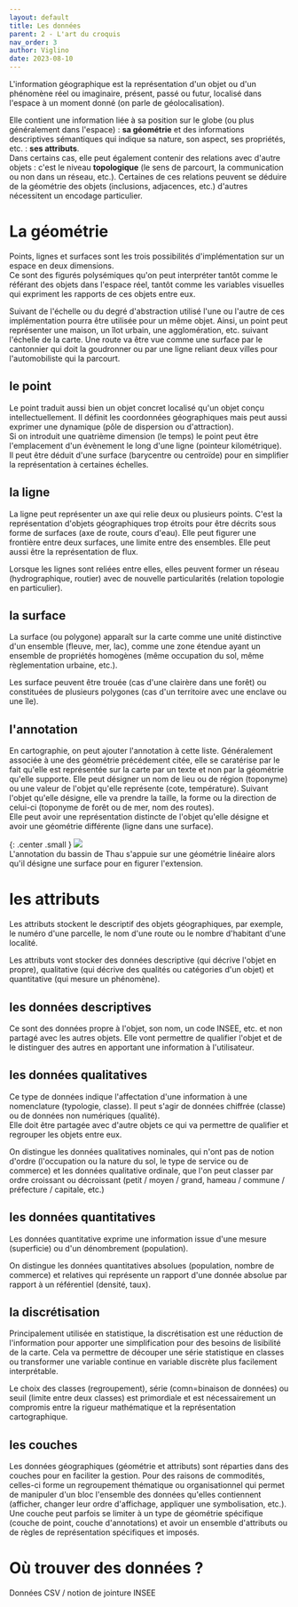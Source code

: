 ```yaml
---
layout: default
title: Les données
parent: 2 - L'art du croquis
nav_order: 3
author: Viglino
date: 2023-08-10
---
```

L'information géographique est la représentation d'un objet ou d'un phénomène réel ou imaginaire, présent, passé ou futur, localisé dans l'espace à un moment donné (on parle de géolocalisation).

Elle contient une information liée à sa position sur le globe (ou plus généralement dans l'espace) : **sa géométrie** et des informations descriptives sémantiques qui indique sa nature, son aspect, ses propriétés, etc. : **ses attributs**.   
Dans certains cas, elle peut également contenir des relations avec d'autre objets : c'est le niveau **topologique** (le sens de parcourt, la communication ou non dans un réseau, etc.). Certaines de ces relations peuvent se déduire de la géométrie des objets (inclusions, adjacences, etc.) d'autres nécessitent un encodage particulier.

# La géométrie

Points, lignes et surfaces sont les trois possibilités d'implémentation sur un espace en deux dimensions.    
Ce sont des figurés polysémiques qu'on peut interpréter tantôt comme le référant des objets dans l'espace réel, tantôt comme les variables visuelles qui expriment les rapports de ces objets entre eux.

Suivant de l'échelle ou du degré d'abstraction utilisé l'une ou l'autre de ces implémentation pourra être utilisée pour un même objet. Ainsi, un point peut représenter une maison, un îlot urbain, une agglomération, etc. suivant l'échelle de la carte. Une route va être vue comme une surface par le cantonnier qui doit la goudronner ou par une ligne reliant deux villes pour l'automobiliste qui la parcourt.

## le point

Le point traduit aussi bien un objet concret localisé qu'un objet conçu intellectuellement. Il définit les coordonnées géographiques mais peut aussi exprimer une dynamique (pôle de dispersion ou d'attraction).   
Si on introduit une quatrième dimension (le temps) le point peut être l'emplacement d'un évènement le long d'une ligne (pointeur kilométrique).   
Il peut être déduit d'une surface (barycentre ou centroïde) pour en simplifier la représentation à certaines échelles.

## la ligne

La ligne peut représenter un axe qui relie deux ou plusieurs points. C'est la représentation d'objets géographiques trop étroits pour être décrits sous forme de surfaces (axe de route, cours d'eau). Elle peut figurer une frontière entre deux surfaces, une limite entre des ensembles. Elle peut aussi être la représentation de flux.

Lorsque les lignes sont reliées entre elles, elles peuvent former un réseau (hydrographique, routier) avec de nouvelle particularités (relation topologie en particulier).

## la surface

La surface (ou polygone) apparaît sur la carte comme une unité distinctive d'un ensemble (fleuve, mer, lac), comme une zone étendue ayant un ensemble de propriétés homogènes (même occupation du sol, même règlementation urbaine, etc.).

Les surface peuvent être trouée (cas d'une clairère dans une forêt) ou constituées de plusieurs polygones (cas d'un territoire avec une enclave ou une île).

## l'annotation

En cartographie, on peut ajouter l'annotation à cette liste. Généralement associée à une des géométrie précédement citée, elle se caratérise par le fait qu'elle est représentée sur la carte par un texte et non par la géométrie qu'elle supporte.
Elle peut désigner un nom de lieu ou de région (toponyme) ou une valeur de l'objet qu'elle représente (cote, température). Suivant l'objet qu'elle désigne, elle va prendre la taille, la forme ou la direction de celui-ci (toponyme de forêt ou de mer, nom des routes).   
Elle peut avoir une représentation distincte de l'objet qu'elle désigne et avoir une géométrie différente (ligne dans une surface).

{: .center .small }
![](/Macarte-MI/assets/img/ch2.3-thau.png)   
L'annotation du bassin de Thau s'appuie sur une géométrie linéaire alors qu'il désigne une surface pour en figurer l'extension.


# les attributs 

Les attributs stockent le descriptif des objets géographiques, par exemple, le numéro d'une parcelle, le nom d'une route ou le nombre d'habitant d'une localité.

Les attributs vont stocker des données descriptive (qui décrive l'objet en propre), qualitative (qui décrive des qualités ou catégories d'un objet) et quantitative (qui mesure un phénomène).

## les données descriptives

Ce sont des données propre à l'objet, son nom, un code INSEE, etc. et non partagé avec les autres objets. Elle vont permettre de qualifier l'objet et de le distinguer des autres en apportant une information à l'utilisateur.

## les données qualitatives

Ce type de données indique l'affectation d'une information à une nomenclature (typologie, classe). Il peut s'agir de données chiffrée (classe) ou de données non numériques (qualité).   
Elle doit être partagée avec d'autre objets ce qui va permettre de qualifier et regrouper les objets entre eux.

On distingue les données qualitatives nominales, qui n'ont pas de notion d'ordre (l'occupation ou la nature du sol, le type de service ou de commerce) et les données qualitative ordinale, que l'on peut classer par ordre croissant ou décroissant (petit / moyen / grand, hameau / commune / préfecture / capitale, etc.)

## les données quantitatives 

Les données quantitative exprime une information issue d'une mesure (superficie) ou d'un dénombrement (population).

On distingue les données quantitatives absolues (population, nombre de commerce) et relatives qui représente un rapport d'une donnée absolue par rapport à un référentiel (densité, taux).

## la discrétisation

Principalement utilisée en statistique, la discrétisation est une réduction de l'information pour apporter une simplification pour des besoins de lisibilité de la carte. Cela va permettre de découper une série statistique en classes ou transformer une variable continue en variable discrète plus facilement interprétable.

Le choix des classes (regroupement), série (comn=binaison de données) ou seuil (limite entre deux classes) est primordiale et est nécessairement un compromis entre la rigueur mathématique et la représentation cartographique.

## les couches

Les données géographiques (géométrie et attributs) sont réparties dans des couches pour en faciliter la gestion. Pour des raisons de commodités, celles-ci forme un regroupement thématique ou organisationnel qui permet de manipuler d'un bloc l'ensemble des données qu'elles contiennent (afficher, changer leur ordre d'affichage, appliquer une symbolisation, etc.).   
Une couche peut parfois se limiter à un type de géométrie spécifique (couche de point, couche d'annotations) et avoir un ensemble d'attributs ou de règles de représentation spécifiques et imposés.

# Où trouver des données ?

Données CSV / notion de jointure
INSEE
